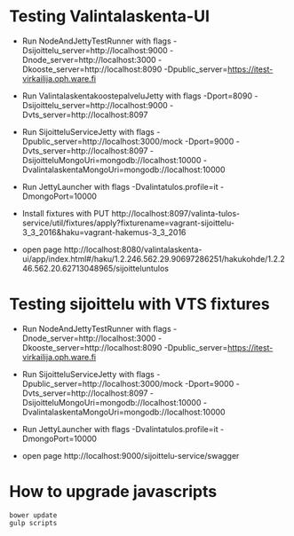 Testing Valintalaskenta-UI
==========================

* Run NodeAndJettyTestRunner with flags -Dsijoittelu_server=http://localhost:9000 -Dnode_server=http://localhost:3000 -Dkooste_server=http://localhost:8090 -Dpublic_server=https://itest-virkailija.oph.ware.fi
* Run ValintalaskentakoostepalveluJetty with flags -Dport=8090 -Dsijoittelu_server=http://localhost:9000 -Dvts_server=http://localhost:8097
* Run SijoitteluServiceJetty with flags -Dpublic_server=http://localhost:3000/mock -Dport=9000  -Dvts_server=http://localhost:8097 -DsijoitteluMongoUri=mongodb://localhost:10000 -DvalintalaskentaMongoUri=mongodb://localhost:10000
* Run JettyLauncher with flags -Dvalintatulos.profile=it -DmongoPort=10000
* Install fixtures with PUT http://localhost:8097/valinta-tulos-service/util/fixtures/apply?fixturename=vagrant-sijoittelu-3_3_2016&haku=vagrant-hakemus-3_3_2016

* open page http://localhost:8080/valintalaskenta-ui/app/index.html#/haku/1.2.246.562.29.90697286251/hakukohde/1.2.246.562.20.62713048965/sijoitteluntulos

Testing sijoittelu with VTS fixtures
====================================

* Run NodeAndJettyTestRunner with flags -Dnode_server=http://localhost:3000 -Dkooste_server=http://localhost:8090 -Dpublic_server=https://itest-virkailija.oph.ware.fi
* Run SijoitteluServiceJetty with flags -Dpublic_server=http://localhost:3000/mock -Dport=9000  -Dvts_server=http://localhost:8097 -DsijoitteluMongoUri=mongodb://localhost:10000 -DvalintalaskentaMongoUri=mongodb://localhost:10000
* Run JettyLauncher with flags -Dvalintatulos.profile=it -DmongoPort=10000

* open page http://localhost:9000/sijoittelu-service/swagger

How to upgrade javascripts
==========================

    bower update
    gulp scripts
